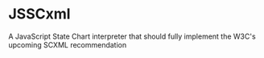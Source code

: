 JSSCxml
=======

A JavaScript State Chart interpreter that should fully implement the W3C's upcoming SCXML recommendation